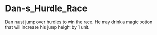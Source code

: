 # Dan-s_Hurdle_Race
Dan must jump over hurdles to win the race. He may drink a magic potion that will increase his jump height by 1 unit.
